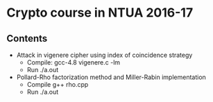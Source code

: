 # Crypto course in NTUA 2016-17

## Contents
* Attack in vigenere cipher using index of coincidence strategy
    * Compile: gcc-4.8 vigenere.c -lm
    * Run ./a.out
* Pollard-Rho factorization method and Miller-Rabin implementation
    * Compile g++ rho.cpp
    * Run ./a.out
